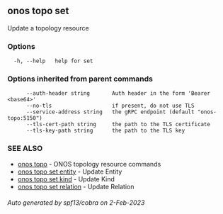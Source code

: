<!--
SPDX-FileCopyrightText: 2019-present Open Networking Foundation <info@opennetworking.org>

SPDX-License-Identifier: Apache-2.0
-->

## onos topo set

Update a topology resource

### Options

```
  -h, --help   help for set
```

### Options inherited from parent commands

```
      --auth-header string       Auth header in the form 'Bearer <base64>'
      --no-tls                   if present, do not use TLS
      --service-address string   the gRPC endpoint (default "onos-topo:5150")
      --tls-cert-path string     the path to the TLS certificate
      --tls-key-path string      the path to the TLS key
```

### SEE ALSO

* [onos topo](onos_topo.md)	 - ONOS topology resource commands
* [onos topo set entity](onos_topo_set_entity.md)	 - Update Entity
* [onos topo set kind](onos_topo_set_kind.md)	 - Update Kind
* [onos topo set relation](onos_topo_set_relation.md)	 - Update Relation

###### Auto generated by spf13/cobra on 2-Feb-2023
